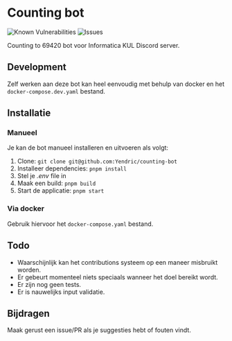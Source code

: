 # Counting bot

![Known Vulnerabilities](https://snyk.io/test/github/Yendric/counting-bot/badge.svg)
![Issues](https://img.shields.io/github/issues/Yendric/counting-bot)

Counting to 69420 bot voor Informatica KUL Discord server.

## Development

Zelf werken aan deze bot kan heel eenvoudig met behulp van docker en het `docker-compose.dev.yaml` bestand.

## Installatie

### Manueel

Je kan de bot manueel installeren en uitvoeren als volgt:

1. Clone: `git clone git@github.com:Yendric/counting-bot`
2. Installeer dependencies: `pnpm install`
3. Stel je _.env_ file in
4. Maak een build: `pnpm build`
5. Start de applicatie: `pnpm start`

### Via docker

Gebruik hiervoor het `docker-compose.yaml` bestand.

## Todo

-   Waarschijnlijk kan het contributions systeem op een maneer misbruikt worden.
-   Er gebeurt momenteel niets speciaals wanneer het doel bereikt wordt.
-   Er zijn nog geen tests.
-   Er is nauwelijks input validatie.

## Bijdragen

Maak gerust een issue/PR als je suggesties hebt of fouten vindt.
